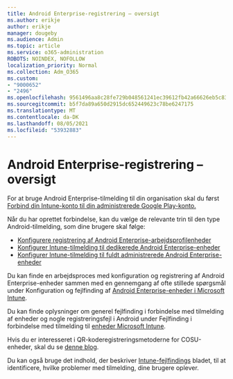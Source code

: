 ```yaml
---
title: Android Enterprise-registrering – oversigt
ms.author: erikje
author: erikje
manager: dougeby
ms.audience: Admin
ms.topic: article
ms.service: o365-administration
ROBOTS: NOINDEX, NOFOLLOW
localization_priority: Normal
ms.collection: Adm_O365
ms.custom:
- "9000652"
- "2496"
ms.openlocfilehash: 9561496aa8c28fe729b048561241ec39612fb42a66626eb5c83c73fdbe61d904
ms.sourcegitcommit: b5f7da89a650d2915dc652449623c78be6247175
ms.translationtype: MT
ms.contentlocale: da-DK
ms.lasthandoff: 08/05/2021
ms.locfileid: "53932883"
---
```

# <a name="android-enterprise-enrollment---overview"></a>Android Enterprise-registrering – oversigt

For at bruge Android Enterprise-tilmelding til din organisation skal du først [Forbind din Intune-konto til din administrerede Google Play-konto.](https://docs.microsoft.com/intune/enrollment/connect-intune-android-enterprise) 

Når du har oprettet forbindelse, kan du vælge de relevante trin til den type Android-tilmelding, som dine brugere skal følge:

- [Konfigurere registrering af Android Enterprise-arbejdsprofilenheder](https://docs.microsoft.com/intune/enrollment/android-work-profile-enroll)
- [Konfigurer Intune-tilmelding til dedikerede Android Enterprise-enheder](https://docs.microsoft.com/intune/enrollment/android-kiosk-enroll)
- [Konfigurer Intune-tilmelding til fuldt administrerede Android Enterprise-enheder](https://docs.microsoft.com/intune/enrollment/android-fully-managed-enroll)

Du kan finde en arbejdsproces med konfiguration og registrering af Android Enterprise-enheder sammen med en gennemgang af ofte stillede spørgsmål under Konfiguration og fejlfinding af [Android Enterprise-enheder i Microsoft Intune](https://support.microsoft.com/help/4476974/configuring-and-troubleshooting-android-enterprise-devices-in-intune).

Du kan finde oplysninger om generel fejlfinding i forbindelse med tilmelding af enheder og nogle registreringsfejl i Android under Fejlfinding i forbindelse med tilmelding til [enheder Microsoft Intune](https://docs.microsoft.com/intune/enrollment/troubleshoot-device-enrollment-in-intune).

Hvis du er interesseret i QR-koderegistreringsmetoderne for COSU-enheder, skal du se [denne blog](https://techcommunity.microsoft.com/t5/Intune-Customer-Success/COSU-Configuration-and-Enrollment-using-the-QR-code-enrollment/ba-p/280184).

Du kan også bruge det indhold, der beskriver [Intune-fejlfindings](https://docs.microsoft.com/intune/fundamentals/help-desk-operators) bladet, til at identificere, hvilke problemer med tilmelding, dine brugere oplever.
